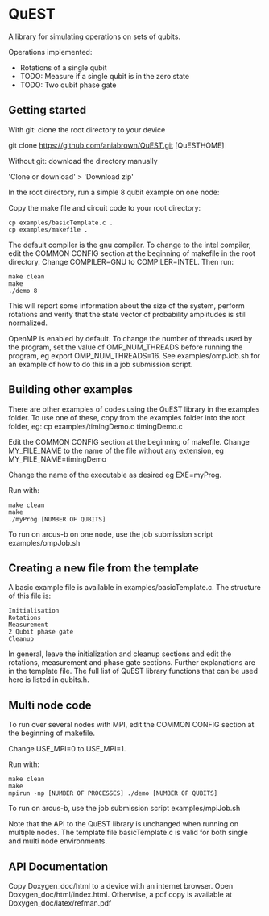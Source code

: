 # QuEST

A library for simulating operations on sets of qubits. 

Operations implemented:
* Rotations of a single qubit
* TODO: Measure if a single qubit is in the zero state
* TODO: Two qubit phase gate

## Getting started

With git: clone the root directory to your device

git clone https://github.com/aniabrown/QuEST.git [QuESTHOME]

Without git: download the directory manually

'Clone or download' > 'Download zip'

In the root directory, run a simple 8 qubit example on one node:

Copy the make file and circuit code to your root directory:
```
cp examples/basicTemplate.c .
cp examples/makefile .
```

The default compiler is the gnu compiler. To change to the intel compiler, edit the COMMON CONFIG section at the beginning of makefile in the root directory. Change COMPILER=GNU to COMPILER=INTEL. Then run:

```
make clean
make
./demo 8
```

This will report some information about the size of the system, perform rotations and verify that
the state vector of probability amplitudes is still normalized. 

OpenMP is enabled by default. To change the number of threads used by the program, set the value of OMP_NUM_THREADS before running the program, eg export OMP_NUM_THREADS=16. See examples/ompJob.sh for an example of how to do this in a job submission script.

## Building other examples

There are other examples of codes using the QuEST library in the examples folder. To use one of these,
copy from the examples folder into the root folder, eg:
cp examples/timingDemo.c timingDemo.c

Edit the COMMON CONFIG section at the beginning of makefile. Change MY_FILE_NAME to the name of the file without
any extension, eg MY_FILE_NAME=timingDemo 

Change the name of the executable as desired eg EXE=myProg.

Run with:
```
make clean
make
./myProg [NUMBER OF QUBITS] 
```
To run on arcus-b on one node, use the job submission script examples/ompJob.sh

## Creating a new file from the template

A basic example file is available in examples/basicTemplate.c. The structure of this file is:

```
Initialisation
Rotations
Measurement
2 Qubit phase gate
Cleanup 
```

In general, leave the initialization and cleanup sections and edit the rotations, measurement and phase gate
sections. Further explanations are in the template file. The full list of QuEST library functions that can be used here is listed in qubits.h. 

## Multi node code

To run over several nodes with MPI, edit the COMMON CONFIG section at the beginning of makefile. 

Change USE_MPI=0 to USE_MPI=1.

Run with:
```
make clean
make
mpirun -np [NUMBER OF PROCESSES] ./demo [NUMBER OF QUBITS]
```
To run on arcus-b, use the job submission script examples/mpiJob.sh

Note that the API to the QuEST library is unchanged when running on multiple nodes. The template file basicTemplate.c
is valid for both single and multi node environments. 

## API Documentation

Copy Doxygen_doc/html to a device with an internet browser. Open Doxygen_doc/html/index.html. Otherwise, a pdf copy
is available at Doxygen_doc/latex/refman.pdf


